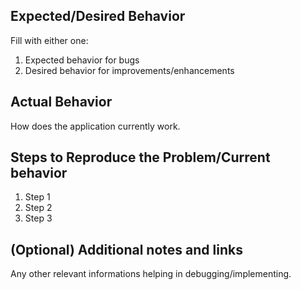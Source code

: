 ## Expected/Desired Behavior

Fill with either one:

1. Expected behavior for bugs
1. Desired behavior for improvements/enhancements

## Actual Behavior

How does the application currently work.

## Steps to Reproduce the Problem/Current behavior

1. Step 1
1. Step 2
1. Step 3

## (Optional) Additional notes and links

Any other relevant informations helping in debugging/implementing.

